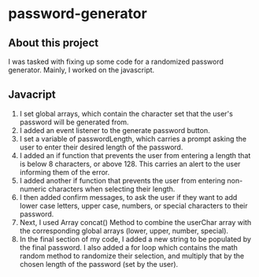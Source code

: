 # password-generator
## About this project 
I was tasked with fixing up some code for a randomized password generator. Mainly, I worked on the javascript. 
## Javacript
1. I set global arrays, which contain the character set that the user's password will be generated from. 
2. I added an event listener to the generate password button. 
3. I set a variable of passwordLength, which carries a prompt asking the user to enter their desired length of the password. 
4. I added an if function that prevents the user from entering a length that is below 8 characters, or above 128. This carries an alert to the user informing them of the error. 
5. I added another if function that prevents the user from entering non-numeric characters when selecting their length. 
6. I then added confirm messages, to ask the user if they want to add lower case letters, upper case, numbers, or special characters to their password. 
7. Next, I used Array concat() Method to combine the userChar array with the corresponding global arrays (lower, upper, number, special).
8. In the final section of my code, I added a new string to be populated by the final password. I also added a for loop which contains the math random method to randomize their selection, and multiply that by the chosen length of the password (set by the user).

